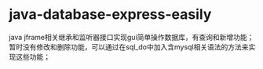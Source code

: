# java-database-express-easily
java jframe相关继承和监听器接口实现gui简单操作数据库，有查询和新增功能；
暂时没有修改和删除功能，可以通过在sql_do中加入含mysql相关语法的方法来实现这些功能；
